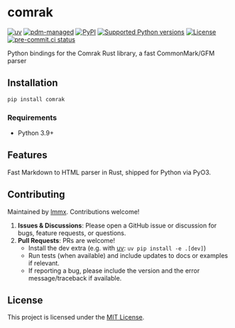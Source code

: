 # comrak

<!-- [![downloads](https://static.pepy.tech/badge/comrak/month)](https://pepy.tech/project/comrak) -->
[![uv](https://img.shields.io/endpoint?url=https://raw.githubusercontent.com/astral-sh/uv/main/assets/badge/v0.json)](https://github.com/astral-sh/uv)
[![pdm-managed](https://img.shields.io/badge/pdm-managed-blueviolet)](https://pdm.fming.dev)
[![PyPI](https://img.shields.io/pypi/v/comrak.svg)](https://pypi.org/project/comrak)
[![Supported Python versions](https://img.shields.io/pypi/pyversions/comrak.svg)](https://pypi.org/project/comrak)
[![License](https://img.shields.io/pypi/l/comrak.svg)](https://pypi.python.org/pypi/comrak)
[![pre-commit.ci status](https://results.pre-commit.ci/badge/github/lmmx/comrak/master.svg)](https://results.pre-commit.ci/latest/github/lmmx/comrak/master)

Python bindings for the Comrak Rust library, a fast CommonMark/GFM parser

## Installation

```bash
pip install comrak
```

### Requirements

- Python 3.9+

## Features

Fast Markdown to HTML parser in Rust, shipped for Python via PyO3.

## Contributing

Maintained by [lmmx](https://github.com/lmmx). Contributions welcome!

1. **Issues & Discussions**: Please open a GitHub issue or discussion for bugs, feature requests, or questions.
2. **Pull Requests**: PRs are welcome!
   - Install the dev extra (e.g. with [uv](https://docs.astral.sh/uv/): `uv pip install -e .[dev]`)
   - Run tests (when available) and include updates to docs or examples if relevant.
   - If reporting a bug, please include the version and the error message/traceback if available.

## License

This project is licensed under the [MIT License](https://opensource.org/licenses/MIT).
